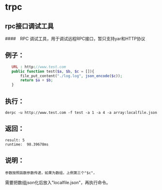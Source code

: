 # trpc
## rpc接口调试工具
####　RPC 调试工具，用于调试远程RPC接口，暂只支持yar和HTTP协议

## 例子：
```php
   URL : http://www.test.com
   public function test($a, $b, $c = []){
       file_put_content("./log.log", json_encode($c));
       return $a + $b;
   }
```
## 执行：
    derpc -u http://www.test.com -f test -a 1 -a 4 -a array:localfile.json
## 返回：
    result: 5
    runtime:  98.39678ms
## 说明：
    参数按照函数参数传递，如果为数组，上例第三个"$c"，
需要把数组json化后放入"localfile.json"，再执行命令。
